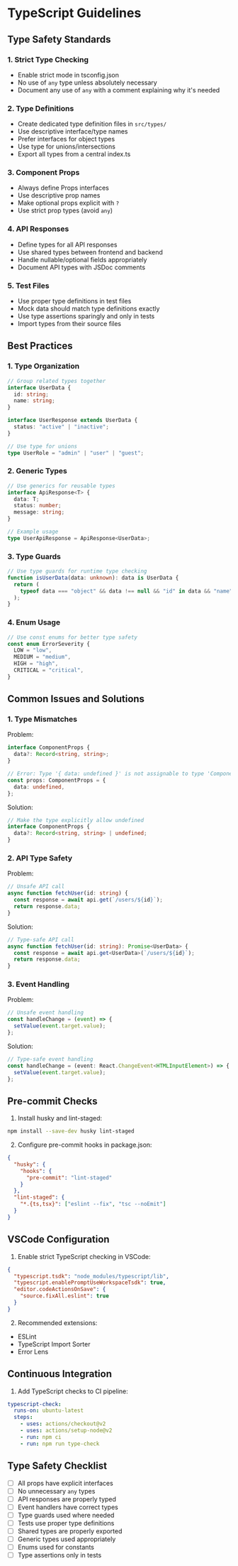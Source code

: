 # TypeScript Guidelines

## Type Safety Standards

### 1. Strict Type Checking

- Enable strict mode in tsconfig.json
- No use of `any` type unless absolutely necessary
- Document any use of `any` with a comment explaining why it's needed

### 2. Type Definitions

- Create dedicated type definition files in `src/types/`
- Use descriptive interface/type names
- Prefer interfaces for object types
- Use type for unions/intersections
- Export all types from a central index.ts

### 3. Component Props

- Always define Props interfaces
- Use descriptive prop names
- Make optional props explicit with `?`
- Use strict prop types (avoid `any`)

### 4. API Responses

- Define types for all API responses
- Use shared types between frontend and backend
- Handle nullable/optional fields appropriately
- Document API types with JSDoc comments

### 5. Test Files

- Use proper type definitions in test files
- Mock data should match type definitions exactly
- Use type assertions sparingly and only in tests
- Import types from their source files

## Best Practices

### 1. Type Organization

```typescript
// Group related types together
interface UserData {
  id: string;
  name: string;
}

interface UserResponse extends UserData {
  status: "active" | "inactive";
}

// Use type for unions
type UserRole = "admin" | "user" | "guest";
```

### 2. Generic Types

```typescript
// Use generics for reusable types
interface ApiResponse<T> {
  data: T;
  status: number;
  message: string;
}

// Example usage
type UserApiResponse = ApiResponse<UserData>;
```

### 3. Type Guards

```typescript
// Use type guards for runtime type checking
function isUserData(data: unknown): data is UserData {
  return (
    typeof data === "object" && data !== null && "id" in data && "name" in data
  );
}
```

### 4. Enum Usage

```typescript
// Use const enums for better type safety
const enum ErrorSeverity {
  LOW = "low",
  MEDIUM = "medium",
  HIGH = "high",
  CRITICAL = "critical",
}
```

## Common Issues and Solutions

### 1. Type Mismatches

Problem:

```typescript
interface ComponentProps {
  data?: Record<string, string>;
}

// Error: Type '{ data: undefined }' is not assignable to type 'ComponentProps'
const props: ComponentProps = {
  data: undefined,
};
```

Solution:

```typescript
// Make the type explicitly allow undefined
interface ComponentProps {
  data?: Record<string, string> | undefined;
}
```

### 2. API Type Safety

Problem:

```typescript
// Unsafe API call
async function fetchUser(id: string) {
  const response = await api.get(`/users/${id}`);
  return response.data;
}
```

Solution:

```typescript
// Type-safe API call
async function fetchUser(id: string): Promise<UserData> {
  const response = await api.get<UserData>(`/users/${id}`);
  return response.data;
}
```

### 3. Event Handling

Problem:

```typescript
// Unsafe event handling
const handleChange = (event) => {
  setValue(event.target.value);
};
```

Solution:

```typescript
// Type-safe event handling
const handleChange = (event: React.ChangeEvent<HTMLInputElement>) => {
  setValue(event.target.value);
};
```

## Pre-commit Checks

1. Install husky and lint-staged:

```bash
npm install --save-dev husky lint-staged
```

2. Configure pre-commit hooks in package.json:

```json
{
  "husky": {
    "hooks": {
      "pre-commit": "lint-staged"
    }
  },
  "lint-staged": {
    "*.{ts,tsx}": ["eslint --fix", "tsc --noEmit"]
  }
}
```

## VSCode Configuration

1. Enable strict TypeScript checking in VSCode:

```json
{
  "typescript.tsdk": "node_modules/typescript/lib",
  "typescript.enablePromptUseWorkspaceTsdk": true,
  "editor.codeActionsOnSave": {
    "source.fixAll.eslint": true
  }
}
```

2. Recommended extensions:

- ESLint
- TypeScript Import Sorter
- Error Lens

## Continuous Integration

1. Add TypeScript checks to CI pipeline:

```yaml
typescript-check:
  runs-on: ubuntu-latest
  steps:
    - uses: actions/checkout@v2
    - uses: actions/setup-node@v2
    - run: npm ci
    - run: npm run type-check
```

## Type Safety Checklist

- [ ] All props have explicit interfaces
- [ ] No unnecessary `any` types
- [ ] API responses are properly typed
- [ ] Event handlers have correct types
- [ ] Type guards used where needed
- [ ] Tests use proper type definitions
- [ ] Shared types are properly exported
- [ ] Generic types used appropriately
- [ ] Enums used for constants
- [ ] Type assertions only in tests
